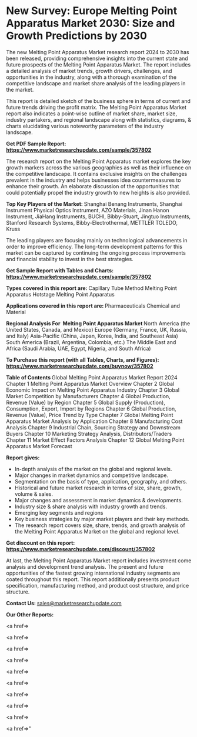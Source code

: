 # New Survey: Europe Melting Point Apparatus Market 2030: Size and Growth Predictions by 2030

The new Melting Point Apparatus Market research report 2024 to 2030 has been released, providing comprehensive insights into the current state and future prospects of the Melting Point Apparatus Market. The report includes a detailed analysis of market trends, growth drivers, challenges, and opportunities in the industry, along with a thorough examination of the competitive landscape and market share analysis of the leading players in the market.

This report is detailed sketch of the business sphere in terms of current and future trends driving the profit matrix. The Melting Point Apparatus Market report also indicates a point-wise outline of market share, market size, industry partakers, and regional landscape along with statistics, diagrams, &amp; charts elucidating various noteworthy parameters of the industry landscape.

<strong><b>Get PDF Sample Report: <a href=https://www.marketresearchupdate.com/sample/357802>https://www.marketresearchupdate.com/sample/357802</a></b></strong>

The research report on the Melting Point Apparatus market explores the key growth markers across the various geographies as well as their influence on the competitive landscape. It contains exclusive insights on the challenges prevalent in the industry and helps businesses idea countermeasures to enhance their growth. An elaborate discussion of the opportunities that could potentially propel the industry growth to new heights is also provided.

<strong><b>Top Key Players of the Market:
</b></strong>Shanghai Benang Instruments, Shanghai Instrument Physical Optics Instrument, AZO Materials, Jinan Hanon Instrument, JiaHang Instruments, BUCHI, Bibby-Stuart, Jingtuo Instruments, Stanford Research Systems, Bibby-Electrothermal, METTLER TOLEDO, Kruss<strong><b>
</b></strong>

The leading players are focusing mainly on technological advancements in order to improve efficiency. The long-term development patterns for this market can be captured by continuing the ongoing process improvements and financial stability to invest in the best strategies.

<strong><b>Get Sample Report with Tables and Charts: <a href=https://www.marketresearchupdate.com/sample/357802>https://www.marketresearchupdate.com/sample/357802</a></b></strong>

<strong><b>Types covered in this report are:
</b></strong>Capillary Tube Method Melting Point Apparatus
Hotstage Melting Point Apparatus<strong><b>
</b></strong>

<strong><b>Applications covered in this report are:
</b></strong>Pharmaceuticals
Chemical and Material<strong><b>
</b></strong>

<strong><b>Regional Analysis For  Melting Point Apparatus Market</b></strong><strong><b>
</b></strong>North America (the United States, Canada, and Mexico)
Europe (Germany, France, UK, Russia, and Italy)
Asia-Pacific (China, Japan, Korea, India, and Southeast Asia)
South America (Brazil, Argentina, Colombia, etc.)
The Middle East and Africa (Saudi Arabia, UAE, Egypt, Nigeria, and South Africa)

<strong><b>To Purchase this report (with all Tables, Charts, and Figures): <a href=https://www.marketresearchupdate.com/buynow/357802>https://www.marketresearchupdate.com/buynow/357802</a></b></strong>

<strong><b>Table of Contents</b></strong><strong><b>
</b></strong>Global Melting Point Apparatus Market Report 2024
Chapter 1 Melting Point Apparatus Market Overview
Chapter 2 Global Economic Impact on Melting Point Apparatus Industry
Chapter 3 Global Market Competition by Manufacturers
Chapter 4 Global Production, Revenue (Value) by Region
Chapter 5 Global Supply (Production), Consumption, Export, Import by Regions
Chapter 6 Global Production, Revenue (Value), Price Trend by Type
Chapter 7 Global Melting Point Apparatus Market Analysis by Application
Chapter 8 Manufacturing Cost Analysis
Chapter 9 Industrial Chain, Sourcing Strategy and Downstream Buyers
Chapter 10 Marketing Strategy Analysis, Distributors/Traders
Chapter 11 Market Effect Factors Analysis
Chapter 12 Global Melting Point Apparatus Market Forecast

<strong><b>Report gives:</b></strong>

- In-depth analysis of the market on the global and regional levels.
- Major changes in market dynamics and competitive landscape.
- Segmentation on the basis of type, application, geography, and others.
- Historical and future market research in terms of size, share, growth, volume &amp; sales.
- Major changes and assessment in market dynamics &amp; developments.
- Industry size &amp; share analysis with industry growth and trends.
- Emerging key segments and regions
- Key business strategies by major market players and their key methods.
- The research report covers size, share, trends, and growth analysis of the Melting Point Apparatus Market on the global and regional level.

<strong><b>Get discount on this report: <a href=https://www.marketresearchupdate.com/discount/357802>https://www.marketresearchupdate.com/discount/357802</a></b></strong>

At last, the Melting Point Apparatus Market report includes investment come analysis and development trend analysis. The present and future opportunities of the fastest growing international industry segments are coated throughout this report. This report additionally presents product specification, manufacturing method, and product cost structure, and price structure.

<strong><b>Contact Us:
</b></strong>sales@marketresearchupdate.com

<strong>Our Other Reports:</strong>

<a href=></a>

<a href=></a>

<a href=></a>

<a href=></a>

<a href=></a>

<a href=></a>

<a href=></a>

<a href=></a>

<a href=></a>

<a href=></a>"

